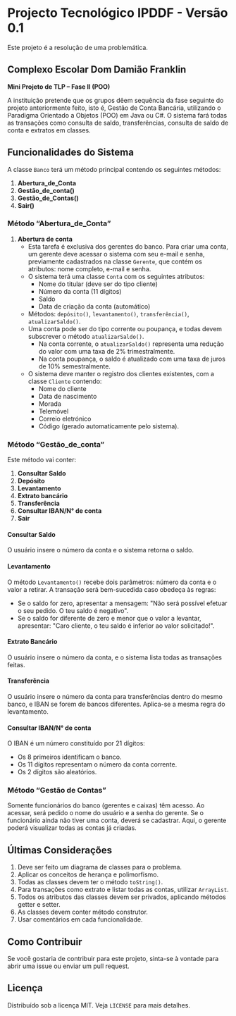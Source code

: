 # Projecto Tecnológico IPDDF - Versão 0.1

Este projeto é a resolução de uma problemática.

## Complexo Escolar Dom Damião Franklin

**Mini Projeto de TLP – Fase II (POO)**

A instituição pretende que os grupos dêem sequência da fase seguinte do projeto anteriormente feito, isto é, Gestão de Conta Bancária, utilizando o Paradigma Orientado a Objetos (POO) em Java ou C#. O sistema fará todas as transações como consulta de saldo, transferências, consulta de saldo de conta e extratos em classes.

## Funcionalidades do Sistema

A classe `Banco` terá um método principal contendo os seguintes métodos:
1. **Abertura_de_Conta**
2. **Gestão_de_conta()**
3. **Gestão_de_Contas()**
4. **Sair()**

### Método “Abertura_de_Conta”

1. **Abertura de conta**
   - Esta tarefa é exclusiva dos gerentes do banco. Para criar uma conta, um gerente deve acessar o sistema com seu e-mail e senha, previamente cadastrados na classe `Gerente`, que contém os atributos: nome completo, e-mail e senha.
   - O sistema terá uma classe `Conta` com os seguintes atributos:
     - Nome do titular (deve ser do tipo cliente)
     - Número da conta (11 dígitos)
     - Saldo
     - Data de criação da conta (automático)
   - Métodos: `depósito()`, `levantamento()`, `transferência()`, `atualizarSaldo()`.
   - Uma conta pode ser do tipo corrente ou poupança, e todas devem subscrever o método `atualizarSaldo()`. 
     - Na conta corrente, o `atualizarSaldo()` representa uma redução do valor com uma taxa de 2% trimestralmente.
     - Na conta poupança, o saldo é atualizado com uma taxa de juros de 10% semestralmente.
   - O sistema deve manter o registro dos clientes existentes, com a classe `Cliente` contendo:
     - Nome do cliente
     - Data de nascimento
     - Morada
     - Telemóvel
     - Correio eletrónico
     - Código (gerado automaticamente pelo sistema).

### Método “Gestão_de_conta”

Este método vai conter:
1. **Consultar Saldo**
2. **Depósito**
3. **Levantamento**
4. **Extrato bancário**
5. **Transferência**
6. **Consultar IBAN/N° de conta**
7. **Sair**

#### Consultar Saldo

O usuário insere o número da conta e o sistema retorna o saldo.

#### Levantamento

O método `Levantamento()` recebe dois parâmetros: número da conta e o valor a retirar. A transação será bem-sucedida caso obedeça às regras:
- Se o saldo for zero, apresentar a mensagem: "Não será possível efetuar o seu pedido. O teu saldo é negativo".
- Se o saldo for diferente de zero e menor que o valor a levantar, apresentar: "Caro cliente, o teu saldo é inferior ao valor solicitado!".

#### Extrato Bancário

O usuário insere o número da conta, e o sistema lista todas as transações feitas.

#### Transferência

O usuário insere o número da conta para transferências dentro do mesmo banco, e IBAN se forem de bancos diferentes. Aplica-se a mesma regra do levantamento.

#### Consultar IBAN/N° de conta

O IBAN é um número constituído por 21 dígitos:
- Os 8 primeiros identificam o banco.
- Os 11 dígitos representam o número da conta corrente.
- Os 2 dígitos são aleatórios.

### Método “Gestão de Contas”

Somente funcionários do banco (gerentes e caixas) têm acesso. Ao acessar, será pedido o nome do usuário e a senha do gerente. Se o funcionário ainda não tiver uma conta, deverá se cadastrar. Aqui, o gerente poderá visualizar todas as contas já criadas.

## Últimas Considerações

1. Deve ser feito um diagrama de classes para o problema.
2. Aplicar os conceitos de herança e polimorfismo.
3. Todas as classes devem ter o método `toString()`.
4. Para transações como extrato e listar todas as contas, utilizar `ArrayList`.
5. Todos os atributos das classes devem ser privados, aplicando métodos getter e setter.
6. As classes devem conter método construtor.
7. Usar comentários em cada funcionalidade.

## Como Contribuir

Se você gostaria de contribuir para este projeto, sinta-se à vontade para abrir uma issue ou enviar um pull request. 

## Licença

Distribuído sob a licença MIT. Veja `LICENSE` para mais detalhes.
